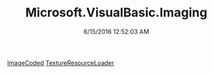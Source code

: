 ﻿---
title: Microsoft.VisualBasic.Imaging
date: 6/15/2016 12:52:03 AM
---

[ImageCoded](T-Microsoft.VisualBasic.Imaging.ImageCoded.html)
[TextureResourceLoader](T-Microsoft.VisualBasic.Imaging.TextureResourceLoader.html)
